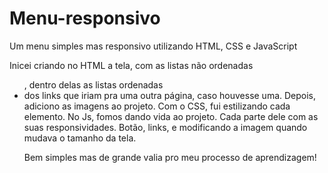 # Menu-responsivo
Um menu simples mas responsivo utilizando HTML, CSS e JavaScript

Inicei criando no HTML a tela, com as listas não ordenadas <ul>, dentro delas as listas ordenadas <li> dos links que iriam pra uma outra página, caso houvesse uma.
Depois, adiciono as imagens ao projeto.
Com o CSS, fui estilizando cada elemento.
No Js, fomos dando vida ao projeto.
Cada parte dele com as suas responsividades.
Botão, links, e modificando a imagem quando mudava o tamanho da tela.

Bem simples mas de grande valia pro meu processo de aprendizagem!

